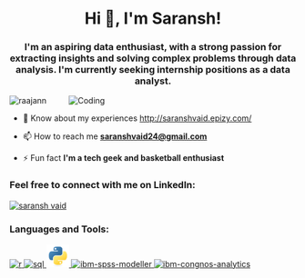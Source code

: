 <h1 align="center">Hi 👋, I'm Saransh!</h1>
<h3 align="center">I'm an aspiring data enthusiast, with a strong passion for extracting insights and solving complex problems through data analysis. I'm currently seeking internship positions as a data analyst.</h3>
<img align="right" alt="Coding" width="400" src="https://media.giphy.com/media/du3J3cXyzhj75IOgvA/giphy.gif">

<p align="left"> <img src="https://komarev.com/ghpvc/?username=raajann&label=Profile%20views&color=0e75b6&style=flat" alt="raajann" /> </p>

- 📄 Know about my experiences http://saranshvaid.epizy.com/

- 📫 How to reach me **saranshvaid24@gmail.com**

- ⚡ Fun fact **I'm a tech geek and basketball enthusiast**

<h3 align="left">Feel free to connect with me on LinkedIn:</h3>
<p align="left">
<a href="https://www.linkedin.com/in/saranshvaid/" target="blank"><img align="center" src="https://t3.ftcdn.net/jpg/03/95/39/16/360_F_395391650_6LfU41V5A4WIhdTis899OaF7wXVgThgP.jpg" alt="saransh vaid" height="30" width="90" /></a>
</p>

<h3 align="left">Languages and Tools:</h3>
<p align="left"> <a href="https://www.r-project.org/" target="_blank" rel="noreferrer"> <img src="https://www.r-project.org/Rlogo.png" alt="r" width="40" height="40"/> </a> <a href="https://azure.microsoft.com/en-ca/products/azure-sql/database/" target="_blank" rel="noreferrer"> <img src="https://w7.pngwing.com/pngs/28/601/png-transparent-sql-logo-illustration-microsoft-azure-sql-database-microsoft-sql-server-database-blue-text-logo-thumbnail.png" alt="sql" width="40" height="40"/> </a> <a href="https://www.python.org" target="_blank" rel="noreferrer"> <img src="https://raw.githubusercontent.com/devicons/devicon/master/icons/python/python-original.svg" alt="python" width="40" height="40"/> </a> <a href="https://www.ibm.com/products/spss-modeler" target="_blank" rel="noreferrer"> <img src="https://img.utdstc.com/icon/b26/4ba/b264ba409e402f7b4c5300e12a10f3bf93855836363b1cd6845f11c7d9175d12:200" alt="ibm-spss-modeller" width="40" height="40"/> </a> <a href="https://www.ibm.com/products/cognos-analytics" target="_blank" rel="noreferrer"> <img src="https://play-lh.googleusercontent.com/7HoEfcpKw_W0cPCk3ReeLaF6EoZZdWJJzu6Wbd3ZV9UKJMKDzOKWsTh7zBQCnLd4ss1p" alt="ibm-congnos-analytics" width="40" height="40"/> </a> </p>
